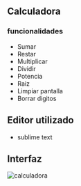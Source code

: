 ## Calculadora

### funcionalidades
	
  - Sumar
  - Restar
  - Multiplicar
  - Dividir
  - Potencia
  - Raiz
  - Limpiar pantalla
  - Borrar digitos

## Editor utilizado
 
  - sublime text

## Interfaz
![calculadora](https://user-images.githubusercontent.com/24881247/37936133-c4eb2e04-312a-11e8-9c2b-671ca1f752b0.png)